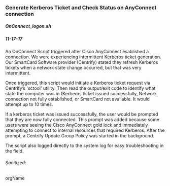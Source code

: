 ### Generate Kerberos Ticket and Check Status on AnyConnect connection
##### OnConnect_logon.sh
##### 11-17-17

An OnConnect Script triggered after Cisco AnyConnect esablished a connection.
We were experiencing intermittent Kerberos ticket generation. Our SmartCard Software provider (Centrify) stated they refresh Kerberos tickets when a network state change occurred, but that was very intermittent. 

Once triggered, this script would initiate a Kerberos ticket request via Centrify’s 'sctool' utility. Then read the output/exit code to identify what state the computer was in (Kerberos ticket issued successfully, Network connection not fully established, or SmartCard not available. It would attempt up to 10 times. 

If a kerberos ticket was issued successfully, the user would be prompted that they are now fully connected. This prompt was added because some users were seeing the Cisco AnyConnect gold lock and immediately attempting to connect to internal resources that required Kerberos. After the prompt, a Centrify Update Group Policy was started in the background. 

The script also logged directly to the system log for easy troubleshooting in the field. 

###### Sanitized:
orgName
